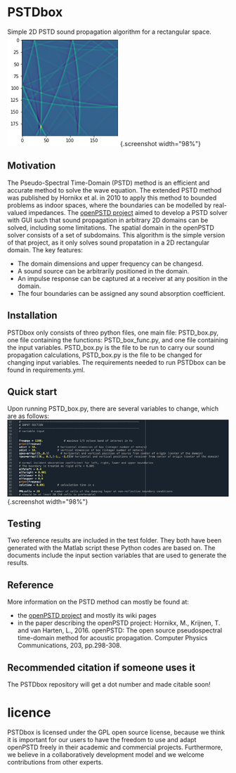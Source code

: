 

#  PSTDbox
Simple 2D PSTD sound propagation algorithm for a rectangular space.
![](images/PSTDbox_snapshot.png){.screenshot width="98%"}

## Motivation
The Pseudo-Spectral Time-Domain (PSTD) method is an efficient and accurate method to solve the wave equation. The extended PSTD method was published by Hornikx et al. in 2010 to apply this method to bounded problems as indoor spaces, where the boundaries can be modelled by real-valued impedances. The [openPSTD project](http://www.openpstd.org) aimed to develop a PSTD solver with GUI such that sound propagation in arbitrary 2D domains can be solved, including some limitations. The spatial domain in the openPSTD solver consists of a set of subdomains.
This algorithm is the simple version of that project, as it only solves sound propatation in a 2D rectangular domain. The key features:
- The domain dimensions and upper frequency can be changesd.
- A sound source can be arbitrarily positioned in the domain.
- An impulse response can be captured at a receiver at any position in the domain. 
- The four boundaries can be assigned any sound absorption coefficient.

## Installation
PSTDbox only consists of threo python files, one main file: PSTD_box.py, one file containing the functions: PSTD_box_func.py, and one file containing the input variables. PSTD_box.py is the file to be run to carry our sound propagation calculations, PSTD_box.py is the file to be changed for changing input variables.
The requirements needed to run PSTDbox can be found in requirements.yml.

## Quick start
Upon running PSTD_box.py, there are several variables to change, which are as follows:
![](images/PSTD_box_input.png){.screenshot width="98%"}

## Testing
Two reference results are included in the test folder. They both have been generated with the Matlab script these Python codes are based on. The documents include the input section variables that are used to generate the results. 

## Reference
More information on the PSTD method can mostly be found at:
- the [openPSTD project](http://www.openpstd.org) and mostly its wiki pages
- in the paper describing the openPSTD project: Hornikx, M., Krijnen, T. and van Harten, L., 2016. openPSTD: The open source pseudospectral time-domain method for acoustic propagation. Computer Physics Communications, 203, pp.298-308.

## Recommended citation if someone uses it
The PSTDbox repository will get a dot number and made citable soon!

# licence
PSTDbox is licensed under the GPL open source license, because we think it is important for our users to have the freedom to use and adapt openPSTD freely in their academic and commercial projects. Furthermore, we believe in a collaboratively development model and we welcome contributions from other experts. 
